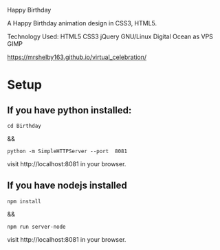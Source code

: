 Happy Birthday

A Happy Birthday animation design in CSS3, HTML5.

Technology Used: HTML5 CSS3 jQuery  GNU/Linux Digital Ocean as VPS GIMP

 https://mrshelby163.github.io/virtual_celebration/

# Setup

## If you have python installed:
```
cd Birthday
```

&& 

```
python -m SimpleHTTPServer --port  8081
```

visit http://localhost:8081 in your browser.

## If you have nodejs installed
```
npm install
```
&&

```
npm run server-node
```
visit http://localhost:8081 in your browser.

